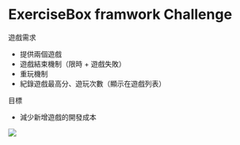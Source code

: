 # ExerciseBox framwork Challenge

遊戲需求
- 提供兩個遊戲
- 遊戲結束機制（限時 + 遊戲失敗）
- 重玩機制
- 紀錄遊戲最高分、遊玩次數（顯示在遊戲列表）


目標
- 減少新增遊戲的開發成本

![](https://github.com/henryxlu/gameBox/blob/master/gameBox.gif?raw=true)
